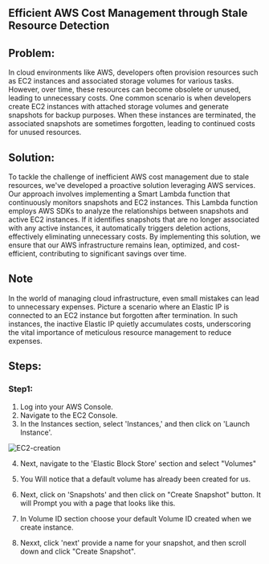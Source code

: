 ## Efficient AWS Cost Management through Stale Resource Detection

## Problem: 

<p> In cloud environments like AWS, developers often provision resources such as EC2 instances and associated storage volumes for various tasks. However, over time, these resources can become obsolete or unused, leading to unnecessary costs. One common scenario is when developers create EC2 instances with attached storage volumes and generate snapshots for backup purposes. When these instances are terminated, the associated snapshots are sometimes forgotten, leading to continued costs for unused resources.
</p>

## Solution:
<p>To tackle the challenge of inefficient AWS cost management due to stale resources, we've developed a proactive solution leveraging AWS services. Our approach involves implementing a Smart Lambda function that continuously monitors snapshots and EC2 instances. This Lambda function employs AWS SDKs to analyze the relationships between snapshots and active EC2 instances. If it identifies snapshots that are no longer associated with any active instances, it automatically triggers deletion actions, effectively eliminating unnecessary costs. By implementing this solution, we ensure that our AWS infrastructure remains lean, optimized, and cost-efficient, contributing to significant savings over time.</p>

## Note
<p> In the world of managing cloud infrastructure, even small mistakes can lead to unnecessary expenses. Picture a scenario where an Elastic IP is connected to an EC2 instance but forgotten after termination. In such instances, the inactive Elastic IP quietly accumulates costs, underscoring the vital importance of meticulous resource management to reduce expenses.</p>

## Steps:
### Step1:

1. Log into your AWS Console.<br>
2. Navigate to the EC2 Console.<br>
3. In the Instances section, select 'Instances,' and then click on 'Launch Instance'.<br>

![EC2-creation](https://github.com/JDNSaiCharanKatta/aws_cost_optimization/assets/170161500/23e61820-9926-4e6e-97ea-113e691a1933)

4. Next, navigate to the 'Elastic Block Store' section and select "Volumes"

   
6. You Will notice that a default volume has already been created for us.
7. Next, click on 'Snapshots' and then click on "Create Snapshot" button. It will Prompt you with a page that looks like this.
8. In Volume ID section choose your default Volume ID created when we create instance.
9. Nexxt, click 'next' provide a name for your snapshot, and then scroll down and click "Create Snapshot".

